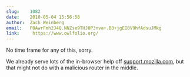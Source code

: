 ```yaml
---
slug:    1082
date:    2010-05-04 15:56:58
author:  Zack Weinberg
email:   P8AwrFmh2J4Q.NNZse9THJ0P3nva+.B3+jgEI0V9hfAdsuJMkg
link:     https://www.owlfolio.org/
---
```


No time frame for any of this, sorry.

We already serve lots of the in-browser help off <a
href="http://support.mozilla.com/">support.mozilla.com</a>, but that
might not do with a malicious router in the middle.
